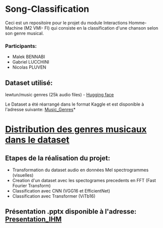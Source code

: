 # Song-Classification
Ceci est un repositoire pour le projet du module Interactions Homme-Machine (M2 VMI- FI) qui consiste en la classification d'une chanson selon son genre musical.
### Participants: 
 - Malek BENNABI
 - Gabriel LUCCHINI
 - Nicolas PLUVEN

## Dataset utilisé:
 lewtun/music genres (25k audio files) - [Hugging face](https://huggingface.co/datasets/lewtun/music_genres)

 Le Dataset a été réarrangé dans le format Kaggle et est disponible à l'adresse suivante: [Music_Genres](https://www.kaggle.com/datasets/malekbennabi/music-genres)*

 # [Distribution des genres musicaux dans le dataset](Distribution_genres.png)


## Etapes de la réalisation du projet:
* Transformation du dataset audio en données Mel spectrogrammes (visuelles)
* Creation d'un dataset avec les spectogrames precedents en FFT (Fast Fourier Transform)
* Classification avec CNN (VGG16 et EfficientNet)
* Classification avec Transformer (ViTb16)


## Présentation .pptx disponible à l'adresse: [Presentation_IHM]()
